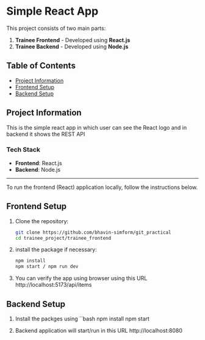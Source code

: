 # Simple React App

This project consists of two main parts:
1. **Trainee Frontend** - Developed using **React.js** 
2. **Trainee Backend** - Developed using **Node.js** 

## Table of Contents
- [Project Information](#project-information)
- [Frontend Setup](#frontend-setup)
- [Backend Setup](#backend-setup)

## Project Information

This is the simple react app in which user can see the React logo and in backend it shows the REST API

### Tech Stack
- **Frontend**: React.js
- **Backend**: Node.js

---

To run the frontend (React) application locally, follow the instructions below.


## Frontend Setup

1. Clone the repository:
   ```bash
   git clone https://github.com/bhavin-simform/git_practical
   cd trainee_project/trainee_frontend

2. install the package if necessary:
    ```bash
    npm install
    npm start / npm run dev

3. You can verify the app using browser using this URL http://localhost:5173/api/items


## Backend Setup 

1. Install the packges using 
    ``bash
    npm install
    npm start

2. Backend application will start/run in this URL http://localhost:8080




